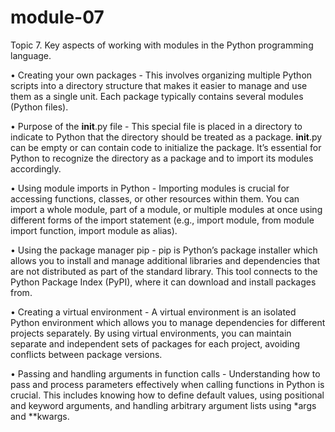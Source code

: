 # module-07
Topic 7. Key aspects of working with modules in the Python programming language.

• Creating your own packages - This involves organizing multiple Python scripts into a directory structure that makes it easier to manage and use them as a single unit. Each package typically contains several modules (Python files).

• Purpose of the __init__.py file - This special file is placed in a directory to indicate to Python that the directory should be treated as a package. __init__.py can be empty or can contain code to initialize the package. It’s essential for Python to recognize the directory as a package and to import its modules accordingly.

• Using module imports in Python - Importing modules is crucial for accessing functions, classes, or other resources within them. You can import a whole module, part of a module, or multiple modules at once using different forms of the import statement (e.g., import module, from module import function, import module as alias).

• Using the package manager pip - pip is Python’s package installer which allows you to install and manage additional libraries and dependencies that are not distributed as part of the standard library. This tool connects to the Python Package Index (PyPI), where it can download and install packages from.

• Creating a virtual environment - A virtual environment is an isolated Python environment which allows you to manage dependencies for different projects separately. By using virtual environments, you can maintain separate and independent sets of packages for each project, avoiding conflicts between package versions.

• Passing and handling arguments in function calls - Understanding how to pass and process parameters effectively when calling functions in Python is crucial. This includes knowing how to define default values, using positional and keyword arguments, and handling arbitrary argument lists using *args and **kwargs.